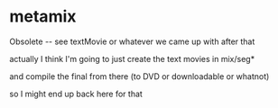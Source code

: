 metamix
=======

Obsolete -- see textMovie or whatever we came up with after that

actually I think I'm going to just create the text movies in mix/seg*

and compile the final from there (to DVD or downloadable or whatnot)

so I might end up back here for that
